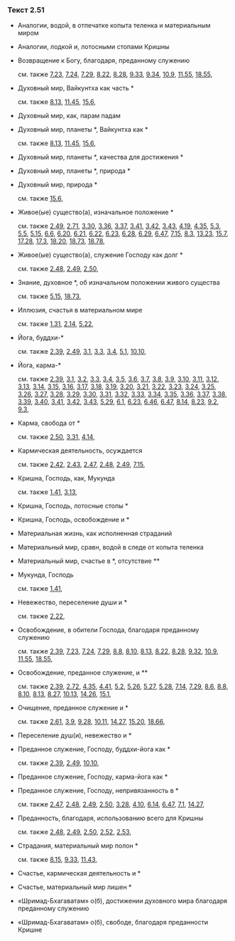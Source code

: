 ### Текст 2.51
	
- Аналогии, водой, в отпечатке копыта теленка и материальным миром

	
- Аналогии, лодкой и, лотосными стопами Кришны

	
- Возвращение к Богу, благодаря, преданному служению

	см. также  [7.23](../07/0723.md),  [7.24](../07/0724.md),  [7.29](../07/0729.md),  [8.22](../08/0822.md),  [8.28](../08/0828.md),  [9.33](../09/0933.md),  [9.34](../09/0934.md),  [10.9](../10/1009.md),  [11.55](../11/1155.md),  [18.55](../18/1855.md), 
	
- Духовный мир, Вайкунтха как часть *

	см. также  [8.13](../08/0813.md),  [11.45](../11/1145.md),  [15.6](../15/1506.md), 
	
- Духовный мир, как, парам падам

	
- Духовный мир, планеты *, Вайкунтха как *

	см. также  [8.13](../08/0813.md),  [11.45](../11/1145.md),  [15.6](../15/1506.md), 
	
- Духовный мир, планеты *, качества для достижения *

	
- Духовный мир, планеты *, природа *

	
- Духовный мир, природа *

	см. также  [15.6](../15/1506.md), 
	
- Живое(ые) существо(а), изначальное положение *

	см. также  [2.49](../02/0249.md),  [2.71](../02/0271.md),  [3.30](../03/0330.md),  [3.36](../03/0336.md),  [3.37](../03/0337.md),  [3.41](../03/0341.md),  [3.42](../03/0342.md),  [3.43](../03/0343.md),  [4.19](../04/0419.md),  [4.35](../04/0435.md),  [5.3](../05/0503.md),  [5.5](../05/0505.md),  [5.15](../05/0515.md),  [6.6](../06/0606.md),  [6.20](../06/0620.md),  [6.21](../06/0621.md),  [6.22](../06/0622.md),  [6.23](../06/0623.md),  [6.28](../06/0628.md),  [6.29](../06/0629.md),  [6.47](../06/0647.md),  [7.15](../07/0715.md),  [8.3](../08/0803.md),  [13.23](../13/1323.md),  [15.7](../15/1507.md),  [17.28](../17/1728.md),  [17.3](../17/1703.md),  [18.20](../18/1820.md),  [18.73](../18/1873.md),  [18.78](../18/1878.md), 
	
- Живое(ые) существо(а), служение Господу как долг *

	см. также  [2.48](../02/0248.md),  [2.49](../02/0249.md),  [2.50](../02/0250.md), 
	
- Знание, духовное *, об изначальном положении живого существа

	см. также  [5.15](../05/0515.md),  [18.73](../18/1873.md), 
	
- Иллюзия, счастья в материальном мире

	см. также  [1.31](../01/0131.md),  [2.14](../02/0214.md),  [5.22](../05/0522.md), 
	
- Йога, буддхи-*

	см. также  [2.39](../02/0239.md),  [2.49](../02/0249.md),  [3.1](../03/0301.md),  [3.3](../03/0303.md),  [3.4](../03/0304.md),  [5.1](../05/0501.md),  [10.10](../10/1010.md), 
	
- Йога, карма-*

	см. также  [2.39](../02/0239.md),  [3.1](../03/0301.md),  [3.2](../03/0302.md),  [3.3](../03/0303.md),  [3.4](../03/0304.md),  [3.5](../03/0305.md),  [3.6](../03/0306.md),  [3.7](../03/0307.md),  [3.8](../03/0308.md),  [3.9](../03/0309.md),  [3.10](../03/0310.md),  [3.11](../03/0311.md),  [3.12](../03/0312.md),  [3.13](../03/0313.md),  [3.14](../03/0314.md),  [3.15](../03/0315.md),  [3.16](../03/0316.md),  [3.17](../03/0317.md),  [3.18](../03/0318.md),  [3.19](../03/0319.md),  [3.20](../03/0320.md),  [3.21](../03/0321.md),  [3.22](../03/0322.md),  [3.23](../03/0323.md),  [3.24](../03/0324.md),  [3.25](../03/0325.md),  [3.26](../03/0326.md),  [3.27](../03/0327.md),  [3.28](../03/0328.md),  [3.29](../03/0329.md),  [3.30](../03/0330.md),  [3.31](../03/0331.md),  [3.32](../03/0332.md),  [3.33](../03/0333.md),  [3.34](../03/0334.md),  [3.35](../03/0335.md),  [3.36](../03/0336.md),  [3.37](../03/0337.md),  [3.38](../03/0338.md),  [3.39](../03/0339.md),  [3.40](../03/0340.md),  [3.41](../03/0341.md),  [3.42](../03/0342.md),  [3.43](../03/0343.md),  [5.29](../05/0529.md),  [6.1](../06/0601.md),  [6.23](../06/0623.md),  [6.46](../06/0646.md),  [6.47](../06/0647.md),  [8.14](../08/0814.md),  [8.23](../08/0823.md),  [9.2](../09/0902.md),  [9.3](../09/0903.md), 
	
- Карма, свобода от *

	см. также  [2.50](../02/0250.md),  [3.31](../03/0331.md),  [4.14](../04/0414.md), 
	
- Кармическая деятельность, осуждается

	см. также  [2.42](../02/0242.md),  [2.43](../02/0243.md),  [2.47](../02/0247.md),  [2.48](../02/0248.md),  [2.49](../02/0249.md),  [7.15](../07/0715.md), 
	
- Кришна, Господь, как, Мукунда

	см. также  [1.41](../01/0141.md),  [3.13](../03/0313.md), 
	
- Кришна, Господь, лотосные стопы *

	
- Кришна, Господь, освобождение и *

	
- Материальная жизнь, как исполненная страданий

	
- Материальный мир, сравн, водой в следе от копыта теленка

	
- Материальный мир, счастье в *, отсутствие **

	
- Мукунда, Господь

	см. также  [1.41](../01/0141.md), 
	
- Невежество, переселение души и *

	см. также  [2.22](../02/0222.md), 
	
- Освобождение, в обители Господа, благодаря преданному служению

	см. также  [2.39](../02/0239.md),  [7.23](../07/0723.md),  [7.24](../07/0724.md),  [7.29](../07/0729.md),  [8.8](../08/0808.md),  [8.10](../08/0810.md),  [8.13](../08/0813.md),  [8.22](../08/0822.md),  [8.28](../08/0828.md),  [9.32](../09/0932.md),  [10.9](../10/1009.md),  [11.55](../11/1155.md),  [18.55](../18/1855.md), 
	
- Освобождение, преданное служение, и **

	см. также  [2.39](../02/0239.md),  [2.72](../02/0272.md),  [4.35](../04/0435.md),  [4.41](../04/0441.md),  [5.2](../05/0502.md),  [5.26](../05/0526.md),  [5.27](../05/0527.md),  [5.28](../05/0528.md),  [7.14](../07/0714.md),  [7.29](../07/0729.md),  [8.6](../08/0806.md),  [8.8](../08/0808.md),  [8.10](../08/0810.md),  [8.13](../08/0813.md),  [8.27](../08/0827.md),  [10.13](../10/1013.md),  [14.26](../14/1426.md),  [15.1](../15/1501.md), 
	
- Очищение, преданное служение и *

	см. также  [2.61](../02/0261.md),  [3.9](../03/0309.md),  [9.28](../09/0928.md),  [10.11](../10/1011.md),  [14.27](../14/1427.md),  [15.20](../15/1520.md),  [18.66](../18/1866.md), 
	
- Переселение душ(и), невежество и *

	
- Преданное служение, Господу, буддхи-йога как *

	см. также  [2.39](../02/0239.md),  [2.49](../02/0249.md),  [10.10](../10/1010.md), 
	
- Преданное служение, Господу, карма-йога как *

	
- Преданное служение, Господу, непривязанность в *

	см. также  [2.47](../02/0247.md),  [2.48](../02/0248.md),  [2.49](../02/0249.md),  [2.50](../02/0250.md),  [3.28](../03/0328.md),  [4.10](../04/0410.md),  [6.14](../06/0614.md),  [6.47](../06/0647.md),  [7.1](../07/0701.md),  [14.27](../14/1427.md), 
	
- Преданность, благодаря, использованию всего для Кришны

	см. также  [2.48](../02/0248.md),  [2.49](../02/0249.md),  [2.50](../02/0250.md),  [2.52](../02/0252.md),  [2.53](../02/0253.md), 
	
- Страдания, материальный мир полон *

	см. также  [8.15](../08/0815.md),  [9.33](../09/0933.md),  [11.43](../11/1143.md), 
	
- Счастье, кармическая деятельность и *

	
- Счастье, материальный мир лишен *

	
- «Шримад-Бхагаватам» о(б), достижении духовного мира благодаря преданному служению

	
- «Шримад-Бхагаватам» о(б), свободе, благодаря преданности Кришне

